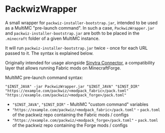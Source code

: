 # PackwizWrapper

A small wrapper for `packwiz-installer-bootstrap.jar`, intended to be used as a MultiMC "pre-launch command". In such a case, `PackwizWrapper.jar` and `packwiz-installer-bootstrap.jar` are both to be placed in the `.minecraft` folder of a given MultiMC instance.

It will run `packwiz-installer-bootstrap.jar` twice - once for each URL passed to it. The syntax is explained below.

Originally intended for usage alongside [Sinytra Connector](https://github.com/Sinytra/Connector), a compatibility layer that allows running Fabric mods on MinecraftForge.

MultiMC pre-launch command syntax:
```
"$INST_JAVA" -jar PackwizWrapper.jar "$INST_JAVA" "$INST_DIR" "https://example.com/packwiz/<modpack_fabric>/pack.toml" "https://example.com/packwiz/<modpack_forge>/pack.toml"
```

- `"$INST_JAVA"`, `"$INST_DIR"` - MultiMC "custom command" variables
- `"https://example.com/packwiz/<modpack_fabric>/pack.toml"` - `pack.toml` of the packwiz repo containing the Fabric mods / configs
- `"https://example.com/packwiz/<modpack_forge>/pack.toml"` - `pack.toml` of the packwiz repo containing the Forge mods / configs
